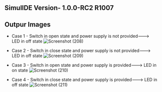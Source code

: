 ## SimulIDE Version- 1.0.0-RC2 R1007
## Outpur Images
* Case 1 - Switch in open state and power supply is not provided---> LED in off state
![Screenshot (208)](https://user-images.githubusercontent.com/102669391/164992855-f00cc4fe-230b-46f6-b5f1-d366a75bd33e.png)

* Case 2 - Switch in close state and power supply is not provided---> LED in off state
![Screenshot (209)](https://user-images.githubusercontent.com/102669391/164992921-d6ef82ec-64f5-4559-b028-3768b3c66ec8.png)

* Case 3 - Switch in open state and power supply is provided---> LED in on state
![Screenshot (210)](https://user-images.githubusercontent.com/102669391/164992959-f9f49c7d-0de5-4870-8ab7-4e2c76e4394d.png)

* Case 4 - Switch in close state and power supply is provided---> LED in off state
![Screenshot (211)](https://user-images.githubusercontent.com/102669391/164993014-f82a1595-560e-42ac-9e3b-3ac11c37176e.png)
